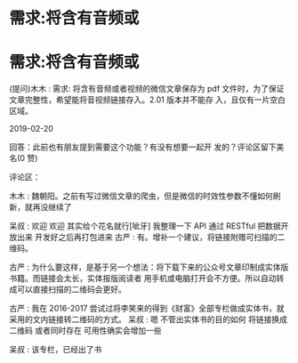 # 需求:将含有音频或

# 需求:将含有音频或

(提问)木木 : 需求: 将含有音频或者视频的微信文章保存为 pdf 文件时，为了保证 文章完整性，希望能将音视频链接存入。2.01 版本并不能存 入，且仅有一片空白区域。

2019-02-20

回答：此前也有朋友提到需要这个功能？有没有想要一起开 发的？评论区留下美名(0 赞)

评论区：

木木 : 魏朝阳。之前有写过微信文章的爬虫，但是微信的时效性参数不懂如何刷新，就再没继续了

呆叔 : 欢迎 欢迎 其实给个花名就行[呲牙] 我整理一下 API 通过 RESTful 把数据开放出来 开发好之后再打包进来 古严 : 有。增补一个建议，将链接附赠可扫描的二维码。

古严 : 为什么要这样，是基于另一个想法：将下载下来的公众号文章印制成实体版书籍。而链接会太长，实体报版阅读者 用手机或电脑打开会不方便。所以自动转成可以直接扫描的二维码会更好。

古严 : 我在 2016-2017 尝试过将李笑来的得到《财富》全部专栏做成实体书，就采用的文内链接转二维码的方式。 呆叔 : 嗯 不管出实体书的目的如何 将链接换成二维码 或者同时存在 可用性确实会增加一些

呆叔 : 该专栏，已经出了书